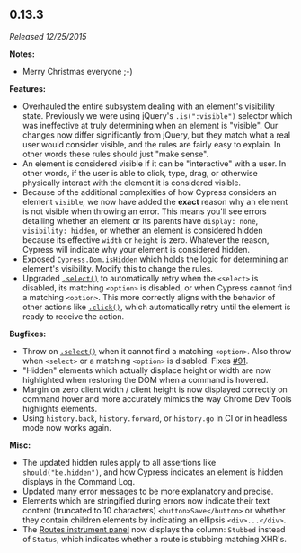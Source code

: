 ## 0.13.3

*Released 12/25/2015*

**Notes:**

- Merry Christmas everyone ;-)

**Features:**

- Overhauled the entire subsystem dealing with an element's visibility state. Previously we were using jQuery's `.is(":visible")` selector which was ineffective at truly determining when an element is "visible". Our changes now differ significantly from jQuery, but they match what a real user would consider visible, and the rules are fairly easy to explain. In other words these rules should just "make sense".
- An element is considered visible if it can be "interactive" with a user. In other words, if the user is able to click, type, drag, or otherwise physically interact with the element it is considered visible.
- Because of the additional complexities of how Cypress considers an element `visible`, we now have added the **exact** reason why an element is not visible when throwing an error. This means you'll see errors detailing whether an element or its parents have `display: none`, `visibility: hidden`, or whether an element is considered hidden because its effective `width` or `height` is zero. Whatever the reason, Cypress will indicate why your element is considered hidden.
- Exposed `Cypress.Dom.isHidden` which holds the logic for determining an element's visibility. Modify this to change the rules.
- Upgraded [`.select()`](/api/commands/select) to automatically retry when the `<select>` is disabled, its matching `<option>` is disabled, or when Cypress cannot find a matching `<option>`. This more correctly aligns with the behavior of other actions like [`.click()`](/api/commands/click), which automatically retry until the element is ready to receive the action.

**Bugfixes:**

- Throw on [`.select()`](/api/commands/select) when it cannot find a matching `<option>`. Also throw when `<select>` or a matching `<option>` is disabled. Fixes [#91](https://github.com/cypress-io/cypress/issues/91).
- "Hidden" elements which actually displace height or width are now highlighted when restoring the DOM when a command is hovered.
- Margin on zero client width / client height is now displayed correctly on command hover and more accurately mimics the way Chrome Dev Tools highlights elements.
- Using `history.back`, `history.forward`, or `history.go` in CI or in headless mode now works again.

**Misc:**

- The updated hidden rules apply to all assertions like `should("be.hidden")`, and how Cypress indicates an element is hidden displays in the Command Log.
- Updated many error messages to be more explanatory and precise.
- Elements which are stringified during errors now indicate their text content (truncated to 10 characters) `<button>Save</button>` or whether they contain children elements by indicating an ellipsis `<div>...</div>`.
- The [Routes instrument panel](/api/commands/route) now displays the column: `Stubbed` instead of `Status`, which indicates whether a route is stubbing matching XHR's.


